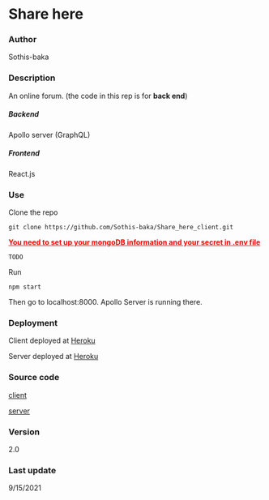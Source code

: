 # Share here

### Author

Sothis-baka



### Description

An online forum. (the code in this rep is for **back end**)

##### Backend

Apollo server (GraphQL)

##### Frontend

React.js



### Use

Clone the repo

```
git clone https://github.com/Sothis-baka/Share_here_client.git
```

<span style="color:red;"><u>**You need to set up your mongoDB information and your secret in .env file**</u></span>

```
TODO
```

Run

```
npm start
```

Then go to localhost:8000. Apollo Server is running there.

### Deployment

Client deployed at [Heroku](https://share-here-cli.herokuapp.com/)

Server deployed at [Heroku](https://share-here.herokuapp.com/)

### Source code

[client](https://github.com/Sothis-baka/Share_here_client)

[server](https://github.com/Sothis-baka/Share_here_server)



### Version

2.0



### Last update

9/15/2021
